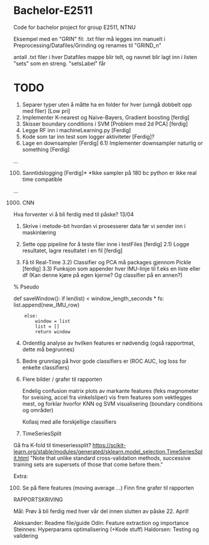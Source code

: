 # Bachelor-E2511
Code for bachelor project for group E2511, NTNU

Eksempel med en "GRIN" fil:
.txt filer må legges inn manuelt i Preprocessing/Datafiles/Grinding og renames til "GRIND_n" 

antall .txt filer i hver Datafiles mappe blir telt, og navnet blir lagt inn i listen "sets" som en streng. "setsLabel" får

# TODO 

1) Separer typer uten å måtte ha en folder for hver (unngå dobbelt opp med filer) [Low pri]
2) Implementer K-nearest og Naive-Bayers, Gradient boosting [ferdig]
3) Skisser boundary conditions i SVM [Problem med 2d PCA] [ferdig]
4) Legge RF inn i machineLearning.py [Ferdig]
5) Kode som tar inn test som logger aktiviteter [Ferdig]?
6) Lage en downsampler [Ferdig]
    6.1) Implementer downsampler naturlig or something [Ferdig]

...

100) Sanntidslogging [Ferdig]*
*Ikke sampler på 180 bc python er ikke real time compatible

...

1000) CNN



Hva forventer vi å bli ferdig med til påske?
13/04

1) Skrive i metode-bit hvordan vi prosesserer data før vi sender inn i maskinlæring 

2) Sette opp pipeline for å teste filer inne i testFiles [ferdig]
2.1) Logge resultatet, lagre resultatet i en fil [ferdig]

3) Få til Real-Time
3.2) Classifier og PCA må packages gjennom Pickle [ferdig]
3.3) Funksjon som appender hver IMU-linje til f.eks en liste eller df (Kan denne kjøre på egen kjerne? Og classifier på en annen?)

% Pseudo

def saveWindow():
    if len(list) < window_length_seconds * fs: 
            list.append(new_IMU_row)

        else:
            window = list
            list = []
            return window

4) Ordentlig analyse av hvilken features er nødvendig (også rapportmat, dette må begrunnes)

5) Bedre grunnlag på hvor gode classifiers er (ROC AUC, log loss for enkelte classifiers)

6) Flere bilder / grafer til rapporten

    Endelig confusion matrix
    plots av markante features (feks magnometer for sveising, accel fra vinkelsliper)
    vis frem features som vektlegges mest, og forklar hvorfor
    KNN og SVM visualisering (boundary conditions og områder)

    Kollasj med alle forskjellige classifiers

7) TimeSeriesSplit

Gå fra K-fold til timeseriessplit?
https://scikit-learn.org/stable/modules/generated/sklearn.model_selection.TimeSeriesSplit.html
"Note that unlike standard cross-validation methods, successive training sets are supersets of those that come before them."

Extra: 

100) Se på flere features (moving average ...)
    Finn fine grafer til rapporten



RAPPORTSKRIVING

Mål: Prøv å bli ferdig med hver vår del innen slutten av påske 22. April!

Aleksander: Readme file/guide
Odin: Feature extraction og importance
Steinnes: Hyperparams optimalisering (+Kode stuff)
Haldorsen: Testing og validering


